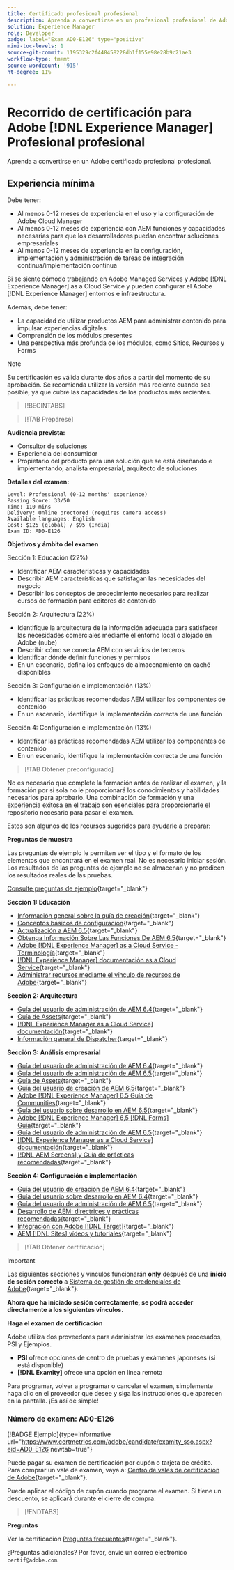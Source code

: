 ```yaml
---
title: Certificado profesional profesional
description: Aprenda a convertirse en un profesional profesional de Adobe certificado [!DNL Experience Manager].
solution: Experience Manager
role: Developer
badge: label="Exam AD0-E126" type="positive"
mini-toc-levels: 1
source-git-commit: 1195329c2f448458228db1f155e98e28b9c21ae3
workflow-type: tm+mt
source-wordcount: '915'
ht-degree: 11%

---
```


# Recorrido de certificación para Adobe [!DNL Experience Manager] Profesional profesional

Aprenda a convertirse en un Adobe certificado profesional profesional.

## Experiencia mínima

Debe tener:

* Al menos 0-12 meses de experiencia en el uso y la configuración de Adobe Cloud Manager
* Al menos 0-12 meses de experiencia con AEM funciones y capacidades necesarias para que los desarrolladores puedan encontrar soluciones empresariales
* Al menos 0-12 meses de experiencia en la configuración, implementación y administración de tareas de integración continua/implementación continua

Si se siente cómodo trabajando en Adobe Managed Services y Adobe [!DNL Experience Manager] as a Cloud Service y pueden configurar el Adobe [!DNL Experience Manager] entornos e infraestructura.

Además, debe tener:

* La capacidad de utilizar productos AEM para administrar contenido para impulsar experiencias digitales
* Comprensión de los módulos presentes
* Una perspectiva más profunda de los módulos, como Sitios, Recursos y Forms

>[!NOTE]
>
>Su certificación es válida durante dos años a partir del momento de su aprobación. Se recomienda utilizar la versión más reciente cuando sea posible, ya que cubre las capacidades de los productos más recientes.

>[!BEGINTABS]

>[!TAB Prepárese]

**Audiencia prevista:**

* Consultor de soluciones
* Experiencia del consumidor
* Propietario del producto para una solución que se está diseñando e implementando, analista empresarial, arquitecto de soluciones

**Detalles del examen:**

```
Level: Professional (0-12 months' experience)
Passing Score: 33/50
Time: 110 mins
Delivery: Online proctored (requires camera access)
Available languages: English
Cost: $125 (global) / $95 (India)
Exam ID: AD0-E126
```

**Objetivos y ámbito del examen**

Sección 1: Educación (22%)

* Identificar AEM características y capacidades
* Describir AEM características que satisfagan las necesidades del negocio
* Describir los conceptos de procedimiento necesarios para realizar cursos de formación para editores de contenido

Sección 2: Arquitectura (22%)

* Identifique la arquitectura de la información adecuada para satisfacer las necesidades comerciales mediante el entorno local o alojado en Adobe (nube)
* Describir cómo se conecta AEM con servicios de terceros
* Identificar dónde definir funciones y permisos
* En un escenario, defina los enfoques de almacenamiento en caché disponibles

Sección 3: Configuración e implementación (13%)

* Identificar las prácticas recomendadas AEM utilizar los componentes de contenido
* En un escenario, identifique la implementación correcta de una función

Sección 4: Configuración e implementación (13%)

* Identificar las prácticas recomendadas AEM utilizar los componentes de contenido
* En un escenario, identifique la implementación correcta de una función

>[!TAB Obtener preconfigurado]

No es necesario que complete la formación antes de realizar el examen, y la formación por sí sola no le proporcionará los conocimientos y habilidades necesarios para aprobarlo. Una combinación de formación y una experiencia exitosa en el trabajo son esenciales para proporcionarle el repositorio necesario para pasar el examen.

Estos son algunos de los recursos sugeridos para ayudarle a preparar:

**Preguntas de muestra**

Las preguntas de ejemplo le permiten ver el tipo y el formato de los elementos que encontrará en el examen real. No es necesario iniciar sesión. Los resultados de las preguntas de ejemplo no se almacenan y no predicen los resultados reales de las pruebas.

[Consulte preguntas de ejemplo](https://scorpion.caveon.com/launchpad/ad0-e126-adobe-experience-manager-business-practitioner-professional-copy-ddww4w){target="_blank"}

**Sección 1: Educación**

* [Información general sobre la guía de creación](https://experienceleague.adobe.com/docs/experience-manager-65/authoring/home.html?lang=en){target="_blank"}
* [Conceptos básicos de configuración](https://experienceleague.adobe.com/docs/experience-manager-65/deploying/configuring/configuring.html?lang=en){target="_blank"}
* [Actualización a AEM 6.5](https://experienceleague.adobe.com/docs/experience-manager-65/deploying/upgrading/upgrade.html?lang=en){target="_blank"}
* [Obtenga Información Sobre Las Funciones De AEM 6.5](https://experienceleague.adobe.com/docs/experience-manager-65/user-guide/troubleshooting/learn.html?lang=en){target="_blank"}
* [Adobe [!DNL Experience Manager] as a Cloud Service - Terminología](https://experienceleague.adobe.com/docs/experience-manager-cloud-service/overview/terminology.html?lang=en){target="_blank"}
* [[!DNL Experience Manager] documentación as a Cloud Service](https://experienceleague.adobe.com/docs/experience-manager-cloud-service/content/home.html?lang=es){target="_blank"}
* [Administrar recursos mediante el vínculo de recursos de Adobe](https://helpx.adobe.com/es/enterprise/using/manage-assets-using-adobe-asset-link.html){target="_blank"}

**Sección 2: Arquitectura**

* [Guía del usuario de administración de AEM 6.4](https://experienceleague.adobe.com/docs/experience-manager-64/administering/home.html?lang=en){target="_blank"}
* [Guía de Assets](https://experienceleague.adobe.com/docs/experience-manager-64/assets/home.html?lang=en){target="_blank"}
* [[!DNL Experience Manager as a Cloud Service] documentación](https://experienceleague.adobe.com/docs/experience-manager-cloud-service/content/home.html?lang=es){target="_blank"}
* [Información general de Dispatcher](https://experienceleague.adobe.com/docs/experience-manager-dispatcher/using/dispatcher.html?lang=es){target="_blank"}

**Sección 3: Análisis empresarial**

* [Guía del usuario de administración de AEM 6.4](https://experienceleague.adobe.com/docs/experience-manager-64/managing/home.html?lang=en){target="_blank"}
* [Guía del usuario de administración de AEM 6.5](https://experienceleague.adobe.com/docs/experience-manager-65/administering/home.html?lang=en){target="_blank"}
* [Guía de Assets](https://experienceleague.adobe.com/docs/experience-manager-64/assets/home.html?lang=en){target="_blank"}
* [Guía del usuario de creación de AEM 6.5](https://experienceleague.adobe.com/docs/experience-manager-65/authoring/home.html?lang=en){target="_blank"}
* [Adobe [!DNL Experience Manager] 6.5 Guía de Communities](https://experienceleague.adobe.com/docs/experience-manager-65/communities/home.html?lang=en){target="_blank"}
* [Guía del usuario sobre desarrollo en AEM 6.5](https://experienceleague.adobe.com/docs/experience-manager-65/developing/home.html?lang=en){target="_blank"}
* [Adobe [!DNL Experience Manager] 6,5 [!DNL Forms] Guía](https://experienceleague.adobe.com/docs/experience-manager-65/forms/home.html?lang=en){target="_blank"}
* [Guía del usuario de administración de AEM 6.5](https://experienceleague.adobe.com/docs/experience-manager-65/managing/home.html?lang=en){target="_blank"}
* [[!DNL Experience Manager as a Cloud Service] documentación](https://experienceleague.adobe.com/docs/experience-manager-cloud-service/content/home.html?lang=es){target="_blank"}
* [[!DNL AEM Screens] y Guía de prácticas recomendadas](https://experienceleague.adobe.com/docs/experience-manager-screens/using/about-guide.html?lang=es){target="_blank"}

**Sección 4: Configuración e implementación**

* [Guía del usuario de creación de AEM 6.4](https://experienceleague.adobe.com/docs/experience-manager-64/authoring/home.html?lang=en){target="_blank"}
* [Guía del usuario sobre desarrollo en AEM 6.4](https://experienceleague.adobe.com/docs/experience-manager-64/developing/home.html?lang=en){target="_blank"}
* [Guía del usuario de administración de AEM 6.5](https://experienceleague.adobe.com/docs/experience-manager-65/administering/home.html?lang=en){target="_blank"}
* [Desarrollo de AEM: directrices y prácticas recomendadas](https://experienceleague.adobe.com/docs/experience-manager-65/developing/introduction/dev-guidelines-bestpractices.html?lang=en){target="_blank"}
* [Integración con Adobe [!DNL Target]](https://experienceleague.adobe.com/docs/experience-manager-cloud-service/sites/integrations/integrating-adobe-target.html?lang=en){target="_blank"}
* [AEM [!DNL Sites] vídeos y tutoriales](https://experienceleague.adobe.com/docs/experience-manager-learn/sites/overview.html?lang=es){target="_blank"}

>[!TAB Obtener certificación]

>[!IMPORTANT]
>
>Las siguientes secciones y vínculos funcionarán **only**  después de una **inicio de sesión correcto** a [Sistema de gestión de credenciales de Adobe](http://www.certmetrics.com/adobe){target="_blank"}.

**Ahora que ha iniciado sesión correctamente, se podrá acceder directamente a los siguientes vínculos.**

**Haga el examen de certificación**

Adobe utiliza dos proveedores para administrar los exámenes procesados, PSI y Ejemplos.

* **PSI** ofrece opciones de centro de pruebas y exámenes japoneses (si está disponible)
* **[!DNL Examity]** ofrece una opción en línea remota

Para programar, volver a programar o cancelar el examen, simplemente haga clic en el proveedor que desee y siga las instrucciones que aparecen en la pantalla. ¡Es así de simple!

### Número de examen: AD0-E126

[!BADGE Ejemplo]{type=Informative url="https://www.certmetrics.com/adobe/candidate/examity_sso.aspx?eid=AD0-E126 newtab=true"}

Puede pagar su examen de certificación por cupón o tarjeta de crédito. Para comprar un vale de examen, vaya a: [Centro de vales de certificación de Adobe](https://market.xvoucher.com/adobe/global){target="_blank"}.

Puede aplicar el código de cupón cuando programe el examen. Si tiene un descuento, se aplicará durante el cierre de compra.

>[!ENDTABS]

**Preguntas**

Ver la certificación [Preguntas frecuentes](https://experienceleague.adobe.com/docs/certification/certification/faq.html?lang=en){target="_blank"}.

¿Preguntas adicionales? Por favor, envíe un correo electrónico `certif@adobe.com`.
